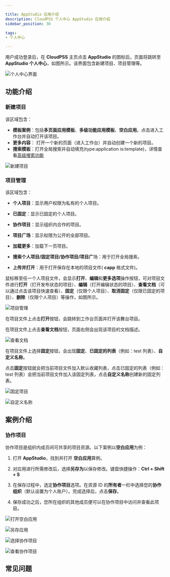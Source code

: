 ```yaml
---

title: AppStudio 应用介绍
description: CloudPSS 个人中心 AppStudio 应用介绍
sidebar_position: 30

tags: 
- 个人中心

---
```


用户成功登录后，在 **CloudPSS** 主页点击 **AppStudio** 的图标后，页面将跳转至 **AppStudio 个人中心**，如图所示。该界面包含新建项目、项目管理等。

![个人中心界面](./个人中心界面.png "个人中心界面")

## 功能介绍

### 新建项目

该区域包含： 

+ **模板案例**：包括**多页面应用模板**、**多级功能应用模板**、**空白应用**。点击进入工作台并自动打开该项目。
+ **更多内容**： 打开一个新的页面（进入工作台）并自动创建一个新的项目。
+ **搜索模板**：打开全局搜索并自动填充(type:application is:template)，详情查看[高级搜索功能](../../others/advanced-search/index.md "高级搜索功能")

![新建项目](./新建项目.png "新建项目")


### 项目管理

该区域包含：

+ **个人项目**：显示用户权限为私有的个人项目。

+ **已固定**：显示已固定的个人项目。
  
+ **协作项目**：显示组织内合作的项目。

+ **项目广场**：显示权限为公开的全部项目。

+ **加载更多**：加载下一页项目。
  
+ **搜索个人项目/固定项目/协作项目/项目广**场：用于打开全局搜索。

+ **上传并打开**：用于打开保存在本地的项目文件( **capp** 格式文件)。 


鼠标移至任一个人项目文件，会显示**打开**、**编辑**和**更多选项**操作按钮，可对项目文件进行**打开**（打开发布状态的项目）、**编辑**（打开编辑状态的项目）、**查看文档**（可以通过点击该项目快速查看）、**固定**（仅限个人项目）、**取消固定**（仅限已固定的项目）、**删除**（仅限个人项目）等操作，如图所示。

![项目管理](./项目管理.png "项目管理")

在项目文件上点击**打开**按钮，会跳转到工作台页面并打开该舞台项目。

在项目文件上点击**查看文档**按钮，页面右侧会出现该项目的文档描述。

![查看文档](./查看文档.png "查看文档")

在项目文件上选择**固定**按钮，会出现**固定**、**已固定的列表**（例如：test 列表）、**自定义名称**。

点击**固定**按钮就会把当前项目文件加入默认收藏列表，点击已固定的列表（例如：test 列表）会把当前项目文件加入该固定列表，点击**自定义名称**创建新的固定列表。

![固定项目](./固定项目.png "固定项目")

![自定义名称](./自定义名称.png "自定义名称")

## 案例介绍

### 协作项目

协作项目是组织内成员间可共享的项目资源。以下案例以**空白应用**为例：

1. 打开 **AppStudio**，找到并打开 **空白应用**算例。

2. 对应用进行所需修改后，选择**另存为**以保存修改。键盘快捷操作：**Ctrl + Shift + S**

3. 在保存过程中，选定**协作项目**选项。在资源 ID 的**所有者**一栏中选择您的**协作组织**（默认设置为个人账户）。完成选择后，点击**保存**。

4. 保存成功之后，您所在组织的其他成员便可以在协作项目中访问并查看此项目。

![打开空白应用](image.png "打开空白应用")

![另存应用](image-1.png "另存应用") 

![选择协作项目](image-2.png "选择协作项目")

![查看协作项目](image-3.png "查看协作项目")

## 常见问题





